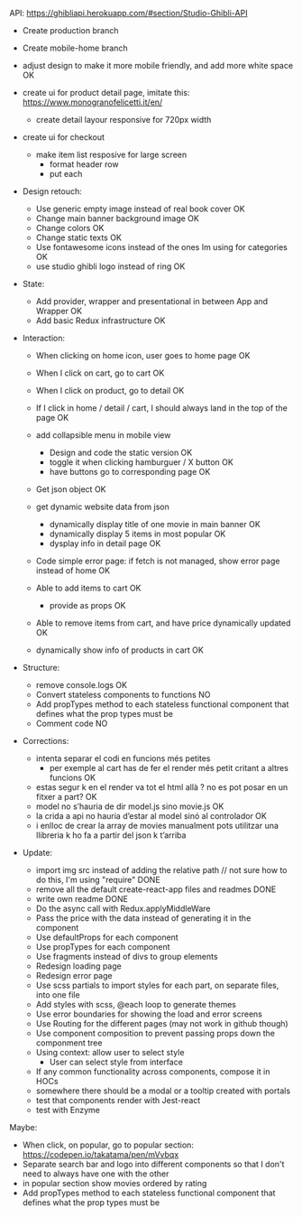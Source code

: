 API: https://ghibliapi.herokuapp.com/#section/Studio-Ghibli-API

- Create production branch
- Create mobile-home branch

- adjust design to make it more mobile friendly, and add more white space OK
- create ui for product detail page, imitate this: https://www.monogranofelicetti.it/en/
  - create detail layour responsive for 720px width
- create ui for checkout

  - make item list resposive for large screen
    - format header row
    - put each

- Design retouch:

  - Use generic empty image instead of real book cover OK
  - Change main banner background image OK
  - Change colors OK
  - Change static texts OK
  - Use fontawesome icons instead of the ones Im using for categories OK
  - use studio ghibli logo instead of ring OK

- State:

  - Add provider, wrapper and presentational in between App and Wrapper OK
  - Add basic Redux infrastructure OK

- Interaction:

  - When clicking on home icon, user goes to home page OK
  - When I click on cart, go to cart OK
  - When I click on product, go to detail OK
  - If I click in home / detail / cart, I should always land in the top of the page OK

  - add collapsible menu in mobile view

    - Design and code the static version OK
    - toggle it when clicking hamburguer / X button OK
    - have buttons go to corresponding page OK

  - Get json object OK
  - get dynamic website data from json

    - dynamically display title of one movie in main banner OK
    - dynamically display 5 items in most popular OK
    - dysplay info in detail page OK

  - Code simple error page: if fetch is not managed, show error page instead of home OK

  - Able to add items to cart OK
    - provide as props OK
  - Able to remove items from cart, and have price dynamically updated OK
  - dynamically show info of products in cart OK

- Structure:

  - remove console.logs OK
  - Convert stateless components to functions NO
  - Add propTypes method to each stateless functional component that defines what the prop types must be
  - Comment code NO

- Corrections:

  - intenta separar el codi en funcions més petites
    - per exemple al cart has de fer el render més petit critant a altres funcions OK
  - estas segur k en el render va tot el html allà ? no es pot posar en un fitxer a part? OK
  - model no s’hauria de dir model.js sino movie.js OK
  - la crida a api no hauria d’estar al model sinó al controlador OK
  - i enlloc de crear la array de movies manualment pots utilitzar una llibreria k ho fa a partir del json k t’arriba

- Update:

  - import img src instead of adding the relative path // not sure how to do this, I'm using "require" DONE
  - remove all the default create-react-app files and readmes DONE
  - write own readme DONE
  - Do the async call with Redux.applyMiddleWare
  - Pass the price with the data instead of generating it in the component
  - Use defaultProps for each component
  - Use propTypes for each component
  - Use fragments instead of divs to group elements
  - Redesign loading page
  - Redesign error page
  - Use scss partials to import styles for each part, on separate files, into one file
  - Add styles with scss, @each loop to generate themes
  - Use error boundaries for showing the load and error screens
  - Use Routing for the different pages (may not work in github though)
  - Use component composition to prevent passing props down the componment tree
  - Using context: allow user to select style
    - User can select style from interface
  - If any common functionality across components, compose it in HOCs
  - somewhere there should be a modal or a tooltip created with portals
  - test that components render with Jest-react
  - test with Enzyme

Maybe:

- When click, on popular, go to popular section: https://codepen.io/takatama/pen/mVvbqx
- Separate search bar and logo into different components so that I don't need to always have one with the other
- in popular section show movies ordered by rating
- Add propTypes method to each stateless functional component that defines what the prop types must be
